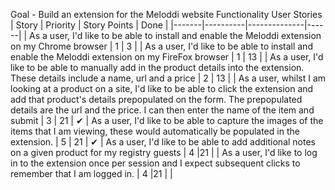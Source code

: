 Goal - Build an extension for the Meloddi website
Functionality User Stories
| Story | Priority | Story Points | Done |
|-------|----------|--------------|------|
| As a user, I'd like to be able to install and enable the Meloddi extension on my Chrome browser | 1 | 3 | |
 As a user, I'd like to be able to install and enable the Meloddi extension on my FireFox browser | 1 | 13 | |
 As a user, I'd like to be able to manually add in the product details into the extension. These details include a name, url and a price | 2 | 13 | |
 As a user, whilst I am looking at a product on a site, I'd like to be able to click the extension and add that product's details prepopulated on the form. The prepopulated details are the url and the price. I can then enter the name of the item and submit | 3 | 21 | &#10004; |
 As a user, I'd like to be able to capture the images of the items that I am viewing, these would automatically be populated in the extension. | 5 | 21 | &#10004; |
 As a user, I'd like to be able to add additional notes on a given product for my registry guests | 4 |21 | |
 As a user, I'd like to log in to the extension once per session and I expect subsequent clicks to remember that I am logged in. | 4 |21 | |